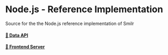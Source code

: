 # Node.js - Reference Implementation
Source for the the Node.js reference implementation of Smilr 

#### [:page_with_curl: Data API](./data-api) 

#### [:page_with_curl: Frontend Server](./frontend) 